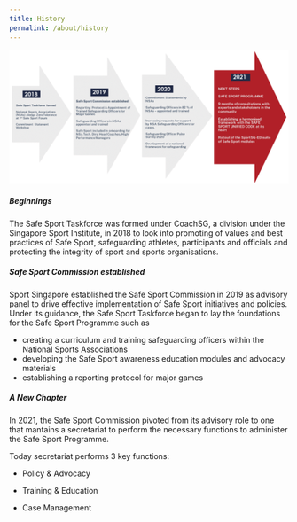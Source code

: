 ```yaml
---
title: History
permalink: /about/history
---
```

![Alt text for image on Isomer site](/images/history.png)

##### Beginnings 
The Safe Sport Taskforce was formed under CoachSG, a division under the Singapore Sport Institute, in 2018 to look into promoting of values and best practices of Safe Sport, safeguarding athletes, participants and officials and protecting the integrity of sport and sports organisations.

#####  Safe Sport Commission established

Sport Singapore established the Safe Sport Commission in 2019 as advisory panel to drive effective implementation of Safe Sport initiatives and policies.  Under its guidance, the Safe Sport Taskforce began to lay the foundations for the Safe Sport Programme such as 

* creating a curriculum and training safeguarding officers within the National Sports Associations
* developing the Safe Sport awareness education modules and advocacy materials
* establishing a reporting protocol for major games 


##### A New Chapter

In 2021, the Safe Sport Commission pivoted from its advisory role to one that mantains a secretariat to perform the  necessary functions to administer the Safe Sport Programme. 

Today secretariat performs 3 key functions:

* Policy & Advocacy

* Training & Education

* Case Management
